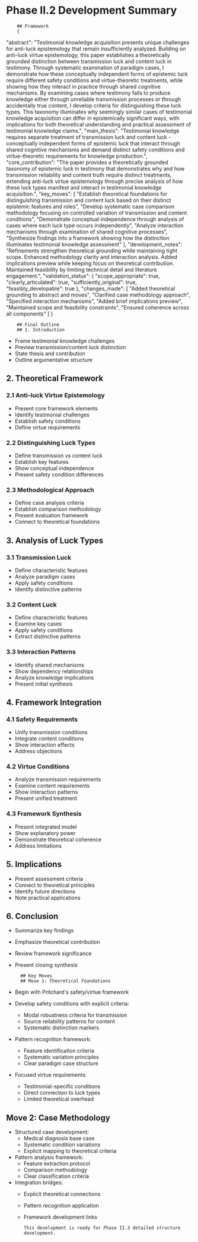 # Phase II.2 Development Summary

        ## Framework
        {
  "abstract": "Testimonial knowledge acquisition presents unique challenges for anti-luck epistemology that remain insufficiently analyzed. Building on anti-luck virtue epistemology, this paper establishes a theoretically grounded distinction between transmission luck and content luck in testimony. Through systematic examination of paradigm cases, I demonstrate how these conceptually independent forms of epistemic luck require different safety conditions and virtue-theoretic treatments, while showing how they interact in practice through shared cognitive mechanisms. By examining cases where testimony fails to produce knowledge either through unreliable transmission processes or through accidentally true content, I develop criteria for distinguishing these luck types. This taxonomy illuminates why seemingly similar cases of testimonial knowledge acquisition can differ in epistemically significant ways, with implications for both theoretical understanding and practical assessment of testimonial knowledge claims.",
  "main_thesis": "Testimonial knowledge requires separate treatment of transmission luck and content luck - conceptually independent forms of epistemic luck that interact through shared cognitive mechanisms and demand distinct safety conditions and virtue-theoretic requirements for knowledge production.",
  "core_contribution": "The paper provides a theoretically grounded taxonomy of epistemic luck in testimony that demonstrates why and how transmission reliability and content truth require distinct treatments, extending anti-luck virtue epistemology through precise analysis of how these luck types manifest and interact in testimonial knowledge acquisition.",
  "key_moves": [
    "Establish theoretical foundations for distinguishing transmission and content luck based on their distinct epistemic features and roles",
    "Develop systematic case comparison methodology focusing on controlled variation of transmission and content conditions",
    "Demonstrate conceptual independence through analysis of cases where each luck type occurs independently",
    "Analyze interaction mechanisms through examination of shared cognitive processes",
    "Synthesize findings into a framework showing how the distinction illuminates testimonial knowledge assessment"
  ],
  "development_notes": "Refinements strengthen theoretical grounding while maintaining tight scope. Enhanced methodology clarity and interaction analysis. Added implications preview while keeping focus on theoretical contribution. Maintained feasibility by limiting technical detail and literature engagement.",
  "validation_status": {
    "scope_appropriate": true,
    "clearly_articulated": true,
    "sufficiently_original": true,
    "feasibly_developable": true
  },
  "changes_made": [
    "Added theoretical grounding to abstract and moves",
    "Clarified case methodology approach",
    "Specified interaction mechanisms",
    "Added brief implications preview",
    "Maintained scope and feasibility constraints",
    "Ensured coherence across all components"
  ]
}

        ## Final Outline
        ## 1. Introduction
- Frame testimonial knowledge challenges
- Preview transmission/content luck distinction
- State thesis and contribution
- Outline argumentative structure

## 2. Theoretical Framework
### 2.1 Anti-luck Virtue Epistemology
- Present core framework elements
- Identify testimonial challenges
- Establish safety conditions
- Define virtue requirements

### 2.2 Distinguishing Luck Types
- Define transmission vs content luck
- Establish key features
- Show conceptual independence
- Present safety condition differences

### 2.3 Methodological Approach
- Define case analysis criteria
- Establish comparison methodology
- Present evaluation framework
- Connect to theoretical foundations

## 3. Analysis of Luck Types
### 3.1 Transmission Luck
- Define characteristic features
- Analyze paradigm cases
- Apply safety conditions
- Identify distinctive patterns

### 3.2 Content Luck
- Define characteristic features
- Examine key cases
- Apply safety conditions
- Extract distinctive patterns

### 3.3 Interaction Patterns
- Identify shared mechanisms
- Show dependency relationships
- Analyze knowledge implications
- Present initial synthesis

## 4. Framework Integration
### 4.1 Safety Requirements
- Unify transmission conditions
- Integrate content conditions
- Show interaction effects
- Address objections

### 4.2 Virtue Conditions
- Analyze transmission requirements
- Examine content requirements
- Show interaction patterns
- Present unified treatment

### 4.3 Framework Synthesis
- Present integrated model
- Show explanatory power
- Demonstrate theoretical coherence
- Address limitations

## 5. Implications
- Present assessment criteria
- Connect to theoretical principles
- Identify future directions
- Note practical applications

## 6. Conclusion
- Summarize key findings
- Emphasize theoretical contribution
- Review framework significance
- Present closing synthesis

        ## Key Moves
        ## Move 1: Theoretical Foundations
- Begin with Pritchard's safety/virtue framework
- Develop safety conditions with explicit criteria:
  - Modal robustness criteria for transmission
  - Source reliability patterns for content
  - Systematic distinction markers
- Pattern recognition framework:
  - Feature identification criteria
  - Systematic variation principles
  - Clear paradigm case structure
- Focused virtue requirements:
  - Testimonial-specific conditions
  - Direct connection to luck types
  - Limited theoretical overhead

## Move 2: Case Methodology
- Structured case development:
  - Medical diagnosis base case
  - Systematic condition variations
  - Explicit mapping to theoretical criteria
- Pattern analysis framework:
  - Feature extraction protocol
  - Comparison methodology
  - Clear classification criteria
- Integration bridges:
  - Explicit theoretical connections
  - Pattern recognition application
  - Framework development links

        This development is ready for Phase II.3 detailed structure development.